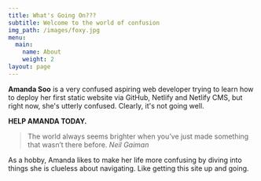 ```yaml
---
title: What's Going On???
subtitle: Welcome to the world of confusion
img_path: /images/foxy.jpg
menu:
  main:
    name: About
    weight: 2
layout: page
---
```

**Amanda Soo** is a very confused aspiring web developer trying to learn how to deploy her first static website via GitHub, Netlify and Netlify CMS, but right now, she's utterly confused. Clearly, it's not going well.

**HELP AMANDA TODAY.**

> The world always seems brighter when you’ve just made something that wasn’t there before. <cite>Neil Gaiman</cite>

As a hobby, Amanda likes to make her life more confusing by diving into things she is clueless about navigating. Like getting this site up and going.
